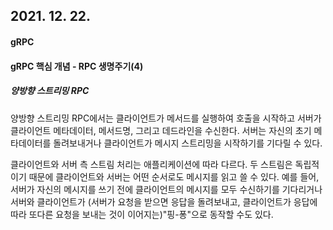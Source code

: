 ## 2021. 12. 22.

#### gRPC

#### gRPC 핵심 개념 - RPC 생명주기(4)

##### 양방향 스트리밍 RPC

양방향 스트리밍 RPC에서는 클라이언트가 메서드를 실행하여 호출을 시작하고 서버가 클라이언트 메타데이터, 메서드명, 그리고 데드라인을 수신한다. 서버는 자신의 초기 메타데이터를 돌려보내거나 클라이언트가 메시지 스트리밍을 시작하기를 기다릴 수 있다.

클라이언트와 서버 측 스트림 처리는 애플리케이션에 따라 다르다. 두 스트림은 독립적이기 때문에 클라이언트와 서버는 어떤 순서로도 메시지를 읽고 쓸 수 있다. 예를 들어, 서버가 자신의 메시지를 쓰기 전에 클라이언트의 메시지를 모두 수신하기를 기다리거나 서버와 클라이언트가 (서버가 요청을 받으면 응답을 돌려보내고, 클라이언트가 응답에 따라 또다른 요청을 보내는 것이 이어지는)"핑-퐁"으로 동작할 수도 있다.